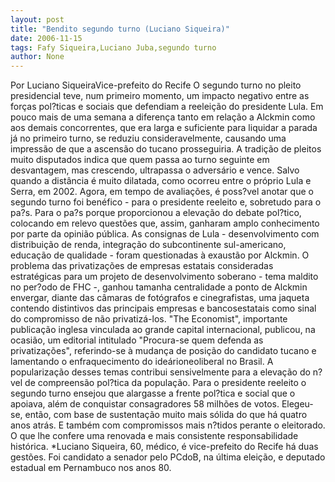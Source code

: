 ```yaml
---
layout: post
title: "Bendito segundo turno (Luciano Siqueira)"
date: 2006-11-15
tags: Fafy Siqueira,Luciano Juba,segundo turno
author: None
---
```

Por Luciano SiqueiraVice-prefeito do Recife
O segundo turno no pleito presidencial teve, num primeiro momento, um impacto negativo entre as forças pol?ticas e sociais que defendiam a reeleição do presidente Lula. Em pouco mais de uma semana a diferença tanto em relação a Alckmin como aos demais concorrentes, que era larga e suficiente para liquidar a parada já no primeiro turno, se reduziu consideravelmente, causando uma impressão de que a ascensão do tucano prosseguiria. 
A tradição de pleitos muito disputados indica que quem passa ao turno seguinte em desvantagem, mas crescendo, ultrapassa o adversário e vence. Salvo quando a distância é muito dilatada, como ocorreu entre o próprio Lula e Serra, em 2002.
Agora, em tempo de avaliações, é poss?vel anotar que o segundo turno foi benéfico - para o presidente reeleito e, sobretudo para o pa?s.
Para o pa?s porque proporcionou a elevação do debate pol?tico, colocando em relevo questões que, assim, ganharam amplo conhecimento por parte da opinião pública. As consignas de Lula - desenvolvimento com distribuição de renda, integração do subcontinente sul-americano, educação de qualidade - foram questionadas à exaustão por Alckmin. 
O problema das privatizações de empresas estatais consideradas estratégicas para um projeto de desenvolvimento soberano - tema maldito no per?odo de FHC -, ganhou tamanha centralidade a ponto de Alckmin envergar, diante das câmaras de fotógrafos e cinegrafistas, uma jaqueta contendo distintivos das principais empresas e bancosestatais como sinal do compromisso de não privatizá-los. 
\"The Economist\", importante publicação inglesa vinculada ao grande capital internacional, publicou, na ocasião, um editorial intitulado \"Procura-se quem defenda as privatizações\", referindo-se à mudança de posição do candidato tucano e lamentando o enfraquecimento do ideárioneoliberal no Brasil.
A popularização desses temas contribui sensivelmente para a elevação do n?vel de compreensão pol?tica da população.
Para o presidente reeleito o segundo turno ensejou que alargasse a frente pol?tica e social que o apoiava, além de conquistar consagradores 58 milhões de votos. Elegeu-se, então, com base de sustentação muito mais sólida do que há quatro anos atrás. E também com compromissos mais n?tidos perante o eleitorado. O que lhe confere uma renovada e mais consistente responsabilidade histórica.
*Luciano Siqueira, 60, médico, é vice-prefeito do Recife há duas gestões. Foi candidato a senador pelo PCdoB, na última eleição, e deputado estadual em Pernambuco nos anos 80. 